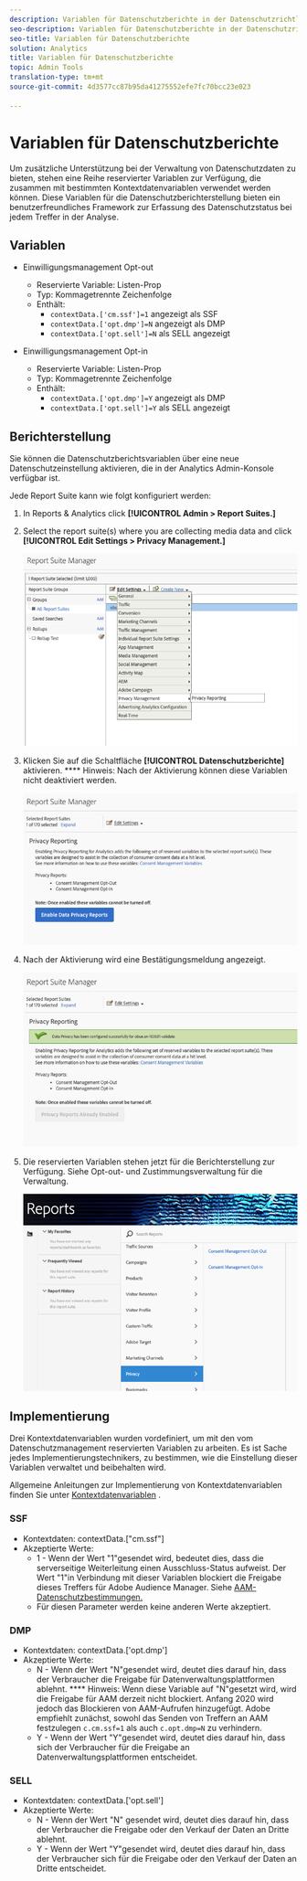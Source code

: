 ```yaml
---
description: Variablen für Datenschutzberichte in der Datenschutzrichtlinie.
seo-description: Variablen für Datenschutzberichte in der Datenschutzrichtlinie.
seo-title: Variablen für Datenschutzberichte
solution: Analytics
title: Variablen für Datenschutzberichte
topic: Admin Tools
translation-type: tm+mt
source-git-commit: 4d3577cc87b95da41275552efe7fc70bcc23e023

---
```



# Variablen für Datenschutzberichte

Um zusätzliche Unterstützung bei der Verwaltung von Datenschutzdaten zu bieten, stehen eine Reihe reservierter Variablen zur Verfügung, die zusammen mit bestimmten Kontextdatenvariablen verwendet werden können.
Diese Variablen für die Datenschutzberichterstellung bieten ein benutzerfreundliches Framework zur Erfassung des Datenschutzstatus bei jedem Treffer in der Analyse.

## Variablen

* Einwilligungsmanagement Opt-out
   * Reservierte Variable: Listen-Prop
   * Typ: Kommagetrennte Zeichenfolge
   * Enthält:
      * `contextData.['cm.ssf']=1` angezeigt als SSF
      * `contextData.['opt.dmp']=N` angezeigt als DMP
      * `contextData.['opt.sell']=N` als SELL angezeigt

* Einwilligungsmanagement Opt-in
   * Reservierte Variable: Listen-Prop
   * Typ: Kommagetrennte Zeichenfolge
   * Enthält:
      * `contextData.['opt.dmp']=Y` angezeigt als DMP
      * `contextData.['opt.sell']=Y` als SELL angezeigt

## Berichterstellung  

Sie können die Datenschutzberichtsvariablen über eine neue Datenschutzeinstellung aktivieren, die in der Analytics Admin-Konsole verfügbar ist.

Jede Report Suite kann wie folgt konfiguriert werden:
1. In Reports &amp; Analytics click **[!UICONTROL Admin &gt; Report Suites.]**
1. Select the report suite(s) where you are collecting media data and click **[!UICONTROL Edit Settings &gt; Privacy Management.]**

   ![](assets/rsm-privacy-select.png)

1. Klicken Sie auf die Schaltfläche **[!UICONTROL Datenschutzberichte]** aktivieren. **** Hinweis: Nach der Aktivierung können diese Variablen nicht deaktiviert werden.

   ![](assets/rsm-privacy-enable.png)

1. Nach der Aktivierung wird eine Bestätigungsmeldung angezeigt.

   ![](assets/rsm-privacy-config.png)

1. Die reservierten Variablen stehen jetzt für die Berichterstellung zur Verfügung.  Siehe Opt-out- und Zustimmungsverwaltung für die Verwaltung.

   ![](assets/rsm-privacy-reports.png)

## Implementierung

Drei Kontextdatenvariablen wurden vordefiniert, um mit den vom Datenschutzmanagement reservierten Variablen zu arbeiten.  Es ist Sache jedes Implementierungstechnikers, zu bestimmen, wie die Einstellung dieser Variablen verwaltet und beibehalten wird.

Allgemeine Anleitungen zur Implementierung von Kontextdatenvariablen finden Sie unter [Kontextdatenvariablen](https://docs.adobe.com/help/en/analytics/implementation/javascript-implementation/variables-analytics-reporting/context-data-variables.html) .

### SSF

* Kontextdaten: contextData.["cm.ssf"]
* Akzeptierte Werte:
   * 1 - Wenn der Wert "1"gesendet wird, bedeutet dies, dass die serverseitige Weiterleitung einen Ausschluss-Status aufweist. Der Wert "1"in Verbindung mit dieser Variablen blockiert die Freigabe dieses Treffers für Adobe Audience Manager. Siehe [AAM-Datenschutzbestimmungen.](https://docs.adobe.com/help/en/analytics/integration/audience-analytics/audience-analytics-workflow/ssf-gdpr.html)
   * Für diesen Parameter werden keine anderen Werte akzeptiert.

### DMP

* Kontextdaten: contextData.['opt.dmp']
* Akzeptierte Werte:
   * N - Wenn der Wert "N"gesendet wird, deutet dies darauf hin, dass der Verbraucher die Freigabe für Datenverwaltungsplattformen ablehnt. **** Hinweis: Wenn diese Variable auf "N"gesetzt wird, wird die Freigabe für AAM derzeit nicht blockiert. Anfang 2020 wird jedoch das Blockieren von AAM-Aufrufen hinzugefügt. Adobe empfiehlt zunächst, sowohl das Senden von Treffern an AAM festzulegen `c.cm.ssf=1` als auch `c.opt.dmp=N` zu verhindern.
   * Y - Wenn der Wert "Y"gesendet wird, deutet dies darauf hin, dass sich der Verbraucher für die Freigabe an Datenverwaltungsplattformen entscheidet.

### SELL

* Kontextdaten: contextData.['opt.sell']
* Akzeptierte Werte:
   * N - Wenn der Wert "N" gesendet wird, deutet dies darauf hin, dass der Verbraucher die Freigabe oder den Verkauf der Daten an Dritte ablehnt.
   * Y - Wenn der Wert "Y"gesendet wird, deutet dies darauf hin, dass der Verbraucher sich für die Freigabe oder den Verkauf der Daten an Dritte entscheidet.

